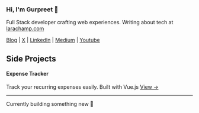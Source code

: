 ### Hi, I'm Gurpreet 👋

Full Stack developer crafting web experiences. Writing about tech at [larachamp.com](https://larachamp.com)

[Blog](https://larachamp.com/) | [X](https://x.com/gurpreetkait) | [LinkedIn](https://www.linkedin.com/in/gurpreet-kait-a96276216/) | [Medium](https://gurpreetkait.medium.com/) | [Youtube](https://www.youtube.com/@gurpreetkait)

## Side Projects

#### Expense Tracker
Track your recurring expenses easily. Built with Vue.js
[View →](https://recurrring-expense-tracker.vercel.app/)


---
Currently building something new 🚀
